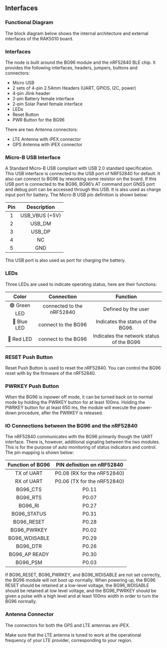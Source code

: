 ## Interfaces

### Functional Diagram

The block diagram below shows the internal architecture and external interfaces of the RAK5010 board.

<rk-img
  src="/assets/images/datasheet/rak5010/block-diagram.png"
  width="100%"
  figure-number="8"
  caption="RAK5010 Block Diagram"
/>

### Interfaces

The node is built around the BG96 module and the nRF52840 BLE chip. It provides the following interfaces, headers, jumpers, buttons and connectors:

- Micro USB
- 2 sets of 4-pin 2.54mm Headers (UART, GPIOS, I2C, power)
- 4-pin Jlink header
- 2-pin Battery female
interface
- 2-pin Solar Panel
female interface
- LEDs
- Reset Button
- PWR Button for the
BG96

There are two Antenna connectors:

- LTE Antenna with iPEX
connector
- GPS Antenna with iPEX
connector

### Micro-B USB Interface

A Standard Micro-B USB compliant with USB 2.0 standard specification. This USB interface is connected to the USB port of NRF52840 for default. It also can connect to BG96 by reworking some resistor on the board. If this USB port is connected to the BG96, BG96’s AT command port GNSS port and debug port can be accessed through
this USB. It is also used as charge input port for battery. The Micro-B USB pin
definition is shown below:


<rk-img
  src="/assets/images/datasheet/rak5010/usb-connector-pinout.png"
  width="25%"
  figure-number="9"
  caption="USB Connector Pinout"
/>

|  Pin  |   Description   |
| :---: | :-------------: |
|   1   | USB\_VBUS (+5V) |
|   2   |     USB\_DM     |
|   3   |     USB\_DP     |
|   4   |       NC        |
|   5   |       GND       |


This USB port is also used as port for charging the battery.

### LEDs

Three LEDs are used to indicate operating status, here are their functions:

|    Color     |        Connection         |                 Function                 |
| :----------: | :-----------------------: | :--------------------------------------: |
| 🟢 Green LED | connected to the nRF52840 |           Defined by the user            |
| 🔵 Blue LED  |    connect to the BG96    |    Indicates the status of the BG96.     |
|  🔴 Red LED  |    connect to the BG96    | Indicates the network status of the BG96 |


### RESET Push Button

Reset Push Button is used to reset the nRF52840. You can control the BG96 reset with by the firmware of the nRF52840.

### PWRKEY Push Button

When the BG96 is inpower off mode, it can be turned back on to normal mode by holding the PWRKEY button for at least 100ms. Holding the PWRKEY button for at least 650 ms, the module will execute the power-down procedure, after the PWRKEY is released.

### IO Connections between the BG96 and the nRF52840

The nRF52840 communicates with the BG96 primarily though the UART interface. There is, however, additional signaling between the two modules. This is for the purpose
of auto monitoring of status indicators and control. The pin mapping is shown
below:

| Function of BG96 | PIN definition on nRF52840  |
| :--------------: | :-------------------------: |
|    TX of UART    | P0.08 (RX for the nRF52840) |
|    RX of UART    | P0.06 (TX for the nRF52840) |
|    BG96\_CTS     |            P0.11            |
|    BG96\_RTS     |            P0.07            |
|     BG96\_RI     |            P0.27            |
|   BG96\_STATUS   |            P0.31            |
|   BG96\_RESET    |            P0.28            |
|   BG96\_PWRKEY   |            P0.02            |
|  BG96\_WDISABLE  |            P0.29            |
|    BG96\_DTR     |            P0.26            |
|  BG96\_AP READY  |            P0.30            |
|    BG96\_PSM     |            P0.03            |


If BG96_RESET, BG96_PWRKEY, and BG96_WDISABLE are not set correctly, the BG96 module will not boot up normally. When powering up, the BG96 RESET should be retained at a low-level voltage, the BG96_WDISABLE should be retained at low level voltage, and the BG96_PWRKEY should be given a pulse with a high level and at least
100ms width in order to turn the BG96 normally.

<rk-img
  src="/assets/images/datasheet/rak5010/turning-on-the-bg96-via-the-pwrkey.jpg"
  width="100%"
  figure-number="10"
  caption="Turning on the BG96 via the PWRKEY"
/>

### Antenna Connector

The connectors for both the GPS and LTE antennas are iPEX.

Make sure that the LTE antenna is tuned to work at the operational frequency of your LTE provider, corresponding to your region.